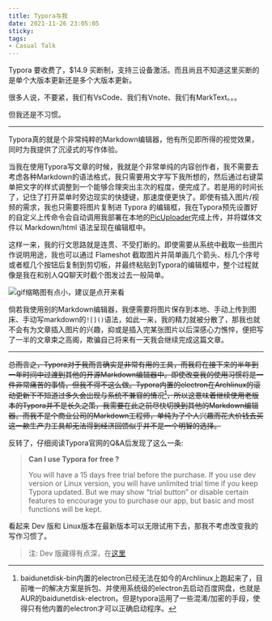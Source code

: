 ```yaml
---
title: Typora与我
date: 2021-11-26 23:05:05
sticky:
tags: 
- Casual Talk
---
```


Typora 要收费了，$14.9 买断制，支持三设备激活。而且尚且不知道这里买断的是单个大版本更新还是多个大版本更新。

很多人说，不要紧，我们有VsCode、我们有Vnote、我们有MarkText。。。

但我还是不习惯。

***

Typora真的就是个非常纯粹的Markdown编辑器，他有所见即所得的视觉效果，同时为我提供了沉浸式的写作体验。

当我在使用Typora写文章的时候，我就是个非常单纯的内容创作者，我不需要去考虑各种Markdown的语法格式，我只需要用文字写下我所想的，然后通过右键菜单把文字的样式调整到一个能够合理突出主次的程度，便完成了。若是用的时间长了，记住了打开菜单时旁边现实的快捷键，那速度便更快了。即使有插入图片/视频的需求，我也只需要将图片复制进 Typora 的编辑框，我在Typora预先设置好的自定义上传命令会自动调用我部署在本地的[PicUploader](https://github.com/xiebruce/PicUploader)完成上传，并将媒体文件以 Markdown/html 语法呈现在编辑框中。

这样一来，我的行文思路就是连贯、不受打断的。即使需要从系统中截取一些图片作说明用途，我也可以通过 Flameshot 截取图片并简单画几个箭头、标几个序号或者框几个按钮后复制到剪切板，并最终粘贴到Typora的编辑框中，整个过程就像是我在和别人QQ聊天时截个图发过去一般简单。

![gif缩略图有点小，建议是点开来看](https://cdn.zhullyb.top/uploads/2024/08/12/62f3b881e3c4c.gif)

倘若我使用别的Markdown编辑器，我便需要将图片保存到本地、手动上传到图床、手动写markdown的`![]()`语法，如此一来，我的精力就被分散了，那我也就不会有为文章插入图片的兴趣，抑或是插入完某张图片以后深感心力憔悴，便把写了一半的文章束之高阁，欺骗自己将来有一天我会继续完成这篇文章。

***

~~总而言之，Typora对于我而言确实是非常有用的工具，而我将在接下来的半年到一年时间中过渡到其他的开源Markdown编辑器中。即使改变我的使用习惯将是一件非常痛苦的事情，但我不得不这么做。Typora内置的electron在Archlinux的滚动更新下不知道过多久会出现与系统不兼容的情况[^1]，所以这意味着继续使用老版本的Typora并不是长久之策，我需要在此之前尽快切换到其他的Markdown编辑器。而我不是个商业公司的Markdown工程师，单纯为了个人兴趣而花大价钱去买这一款生产力工具却无法得到经济回馈似乎并不是一个明智的选择。~~

反转了，仔细阅读Typora官网的Q&A后发现了这么一条:

> **Can I use Typora for free ?**
>
> You will have a 15 days free trial before the purchase. If you use  dev version or Linux version, you will have unlimited trial time if you  keep Typora updated. But we may show “trial button” or disable certain  features to encourage you to purchase our app, but basic and most  functions will be kept.

看起来 Dev 版和 Linux版本在最新版本可以无限试用下去，那我不考虑改变我的写作习惯了。

> 注: Dev 版藏得有点深，在[这里](https://typora.io/releases/dev)

[^1]:baidunetdisk-bin内置的electron已经无法在如今的Archlinux上跑起来了，目前唯一的解决方案是拆包、并使用系统级的electron去启动百度网盘，也就是AUR的baidunetdisk-electron。但是typora运用了一些混淆/加密的手段，使得只有他内置的electron才可以正确启动程序。
